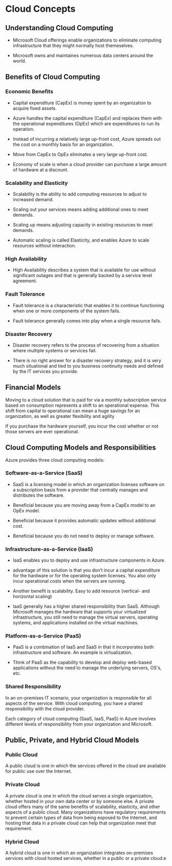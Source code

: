 # Cloud Concepts

## Understanding Cloud Computing
- Microsoft Cloud offerings enable organizations to eliminate computing infrastructure that they might normally host themeselves. 

- Microsoft owns and maintaines numerous data centers around the world.

## Benefits of Cloud Computing
### Economic Benefits
- Capital expenditure (CapEx) is money spent by an organization to acquire fixed assets. 

- Azure handles the capital expenditure (CapEx) and replaces them with the operational expenditures (OpEx) which are expenditures to run its operation. 

- Instead of incurring a relatively large up-front cost, Azure spreads out the cost on a monthly basis for an organization. 

- Move from CapEx to OpEx eliminates a very large up-front cost. 

- Economy of scale is when a cloud provider can purchase a large amount of hardware at a discount. 

### Scalability and Elasticity
- Scalability is the ability to add computing resources to adjust to increased demand. 

- Scaling out your services means adding additional ones to meet demands.

- Scaling up means adjusting capacity in existing resources to meet demands. 

- Automatic scaling is called Elasticity, and enables Azure to scale resources without interaction. 

### High Availability
- High Availability describes a system that is available for use without significant outages and that is generally backed by a service level agreement. 

### Fault Tolerance
- Fault tolerance is a characteristic that enables it to continue functioning when one or more components of the system fails. 

- Fault tolerance generally comes into play when a single resource fails. 

### Disaster Recovery
- Disaster recovery refers to the process of recovering from a situation where multiple systems or services fail.

- There is no right answer for a disaster recovery strategy, and it is very much situational and tied to you business continuity needs and defined by the IT services you provide. 

## Financial Models
Moving to a cloud solution that is paid for 
via a monthly subscription service based on consumption represents a shift to an operational 
expense. This shift from capital to operational can mean a huge savings for an organization, 
as well as greater flexibility and agility

 If you purchase the hardware 
yourself, you incur the cost whether or not those servers are ever operational.

## Cloud Computing Models and Responsibilities
Azure provides three cloud computing models: 

### Software-as-a-Service (SaaS)
- SaaS is a licensing model in which an organization licenses software on a subscription basis from a provider that centrally manages and distributes the software.

- Beneficial because you are moving away from a CapEx model to an OpEx model.

- Beneficial because it provides automatic updates without additional cost.

- Beneficial because you do not need to deploy or manage software. 

### Infrastructure-as-a-Service (IaaS)
- IaaS enables you to deploy and use infrastructure components in Azure.

- advantage of this solution is that you don’t incur a capital expenditure for the hardware or for the operating system licenses. You also only incur operational costs when the servers are running.

- Another benefit is scalability. Easy to add resource (vertical- and horizontal scaling)

- IaaS generally has a higher shared responsibility than SaaS. Although Microsoft manages the hardware that supports your virtualized infrastructure, you still need to manage the virtual servers, operating systems, and applications installed on the virtual machines. 

### Platform-as-a-Service (PaaS)
- PaaS is a combination of IaaS and SaaS in that it incorporates both infrastructure and software. An example is virtualization. 

- Think of PaaS as the capability to develop and deploy web-based applications without the need to manage the underlying servers, OS's, etc.

### Shared Responsibility
In an on-premises IT scenario, your organization is responsible for all aspects of the service. 
With cloud computing, you have a shared responsibility with the cloud provider. 

Each category of cloud computing (SaaS, IaaS, PaaS) in Azure involves different levels of responsibility from your organization and Microsoft.

## Public, Private, and Hybrid Cloud Models

### Public Cloud
A public cloud is one in which the services offered in the cloud are available for public use over the Internet. 

### Private Cloud
A private cloud is one in which the cloud serves a single organization, whether hosted in your own data center or by someone else. A private cloud offers many of the same benefits of scalability, elasticity, and other aspects of a public cloud.
Many organizations have regulatory requirements to prevent certain types of data from being exposed to the Internet, and hosting that data in a private cloud can help that organization meet that requirement.

### Hybrid Cloud
A hybrid cloud is one in which an organization integrates on-premises services with cloud hosted services, whether in a public or a private cloud.e